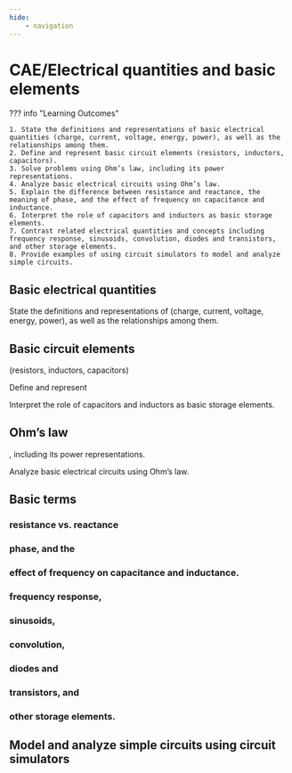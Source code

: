 ```yaml
---
hide:
    - navigation
---
```

# CAE/Electrical quantities and basic elements

??? info "Learning Outcomes"

    1. State the definitions and representations of basic electrical quantities (charge, current, voltage, energy, power), as well as the relationships among them.
    2. Define and represent basic circuit elements (resistors, inductors, capacitors).
    3. Solve problems using Ohm’s law, including its power representations.
    4. Analyze basic electrical circuits using Ohm’s law.
    5. Explain the difference between resistance and reactance, the meaning of phase, and the effect of frequency on capacitance and inductance.
    6. Interpret the role of capacitors and inductors as basic storage elements.
    7. Contrast related electrical quantities and concepts including frequency response, sinusoids, convolution, diodes and transistors, and other storage elements.
    8. Provide examples of using circuit simulators to model and analyze simple circuits.

## Basic electrical quantities

State the definitions and representations of 
(charge, current, voltage, energy, power), as well as the relationships among them.

## Basic circuit elements 

(resistors, inductors, capacitors)

Define and represent 

Interpret the role of capacitors and inductors as basic storage elements.

## Ohm’s law

, including its power representations.

Analyze basic electrical circuits using Ohm’s law.

## Basic terms

### resistance vs. reactance

### phase, and the 

### effect of frequency on capacitance and inductance.

### frequency response, 

### sinusoids, 

### convolution, 

### diodes and 

### transistors, and 

### other storage elements.

## Model and analyze simple circuits using circuit simulators